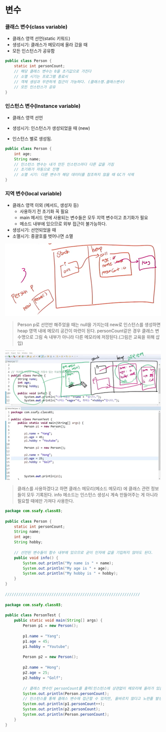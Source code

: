 # 변수

### 클래스 변수(class variable)

- 클래스 영역 선언(static 키워드)
- 생성시기: 클래스가 메모리에 올라 갔을 때
- 모든 인스턴스가 공유함

```java
public class Person {
    static int personCount;
    // 해당 클래스 변수는 0을 초기값으로 가진다
    // 소멸 시기는 프로그램 종료시
    // 객체 생성과 무관하게 접근이 가능하다. (클래스명.클래스변수)
    // 모든 인스턴스가 공유
}
```



### 인스턴스 변수(Instance variable)

- 클래스 영역 선언

- 생성시기: 인스턴스가 생성되었을 때 (new)
- 인스턴스 별로 생성됨.

```java
public class Person {
    int age;
    String name;
    // 인스턴스 변수는 내가 만든 인스턴스마다 다른 값을 가짐
    // 초기화가 자동으로 진행
    // 소멸 시기: 다른 변수가 해당 데이터를 참조하지 않을 때 GC가 삭제
}
```



### 지역 변수(local variable)

- 클래스 영역 이외 (메서드, 생성자 등)
  - 사용하기 전 초기화 꼭 필요
  - main 메서드 안에 사용되는 변수들은 모두 지역 변수이고 초기화가 필요
  - 메소드 내부에 있으므로 외부 접근이 불가능하다.
- 생성시기: 선언되었을 때
- 소멸시기: 중괄호를 벗어나면 소멸

![image-20221218230010346](assets/image-20221218230010346.png)

> Person p로 선언만 해주었을 때는 null을 가지는데 new로 인스턴스를 생성하면 heap 영역 내에 메모리 공간이 마련이 된다. personCount같은 경우 클래스 변수명으로 그림 속 내부가 아니라 다른 메모리에 저장된다.(그림은 교육을 위해 삽입)

![image-20221218231235517](assets/image-20221218231235517.png)

> 클래스를 사용하겠다고 하면 클래스 메모리(메소드 메모리) 에 클래스 관련 정보들이 모두 기록된다. info 메소드는 인스턴스 생성시 계속 만들어주는 게 아니라 필요할 때에만 가져다 사용한다.

```java
package com.ssafy.class03;

public class Person {
	static int personCount;
	String name;
	int age;
	String hobby;
	
	// 선언된 변수들이 함수 내부에 있으므로 굳이 인자에 값을 기입하지 않아도 된다.
	public void info() {
		System.out.println("My name is " + name);
		System.out.println("My age is " + age);
		System.out.println("My hobby is " + hobby);
	}
}

/////////////////////////////////////////////////////////////

package com.ssafy.class03;

public class PersonTest {
	public static void main(String[] args) {
		Person p1 = new Person();
		
		p1.name = "Yang";
		p1.age = 45;
		p1.hobby = "Youtube";
		
		Person p2 = new Person();
		
		p2.name = "Hong";
		p2.age = 25;
		p2.hobby = "Golf";
		
		// 클래스 변수인 personCount를 출력(인스턴스에 상관없이 메모리에 올라가 있음)
		System.out.println(Person.personCount);
		// 인스턴스를 통해 클래스 변수에 접근할 수 있지만, 올바르지 않다고 노란줄 발생
		System.out.println(p1.personCount++);
		System.out.println(p2.personCount);
		System.out.println(Person.personCount);
	}
}
```

